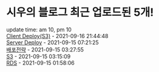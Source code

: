 # 시우의 블로그 최근 업로드된 5개!<br>

update time: am 10, pm 10<br>[Client Deploy(S3)](https://velog.io/@dev_shu/Client-DeployS3) - 2021-09-16 21:44:48<br>
[Server Deploy](https://velog.io/@dev_shu/Server-Deploy) - 2021-09-15 07:21:25<br>
[배포전략](https://velog.io/@dev_shu/%EB%B0%B0%ED%8F%AC%EC%A0%84%EB%9E%B5) - 2021-09-15 03:27:55<br>
[S3](https://velog.io/@dev_shu/S3) - 2021-09-15 03:15:09<br>
[RDS](https://velog.io/@dev_shu/RDS) - 2021-09-15 01:58:06<br>
